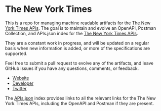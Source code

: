 # The New York TimesThis is a repo for managing machine readable artifacts for the [The New York Times APIs](http://nytimes.com/). The goal is to maintain and evolve an OpenAPI, Postman Collection, and APIs.json index for the [The New York Times APIs](http://nytimes.com/).They are a constant work in progress, and will be updated on a regular basis when new information is added, or more of the specifications are supported.Feel free to submit a pull request to evolve any of the artifacts, and leave GitHub issues if you have any questions, comments, or feedback.- [Website](http://nytimes.com/)- [Developer](http://nytimes.com/)- [Twitter](https://twitter.com/nytimes)The [APIs.json](https://github.com/api-evangelist/the-new-york-times/blob/master/apis.json) index provides links to all the relevant links for the The New York Times APIs, including the OpenAPI and Postman if they are present.